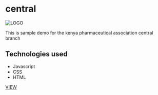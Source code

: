# central

![LOGO](assests/img/logo.png)

This is sample demo for the kenya pharmaceutical association central branch

## Technologies used
* Javascript
* CSS
* HTML

[VIEW](isaac2ngeno5.github.io/central)
